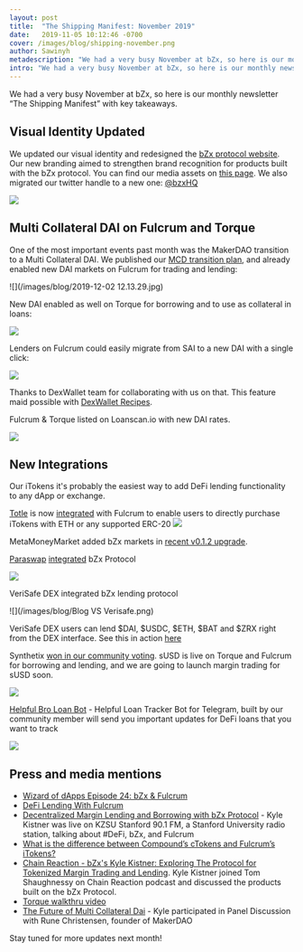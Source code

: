 ```yaml
---
layout: post
title:  "The Shipping Manifest: November 2019"
date:   2019-11-05 10:12:46 -0700
cover: /images/blog/shipping-november.png
author: Sawinyh
metadescription: "We had a very busy November at bZx, so here is our monthly newsletter “The Shipping Manifest” with key takeaways"
intro: "We had a very busy November at bZx, so here is our monthly newsletter “The Shipping Manifest” with key takeaways"
---
```


We had a very busy November at bZx, so here is our monthly newsletter “The Shipping Manifest” with key takeaways.

## Visual Identity Updated

We updated our visual identity and redesigned the [bZx protocol website](https://bzx.network). Our new branding aimed to strengthen brand recognition for products built with the bZx protocol. You can find our media assets on [this page](/media-assets). We also migrated our twitter handle to a new one: [@bzxHQ](https://twitter.com/bzxHQ)

![](/images/blog/bZx_logo_svg.png)

## Multi Collateral DAI on Fulcrum and Torque

One of the most important events past month was the MakerDAO transition to a Multi Collateral DAI. We published our [MCD transition plan](/mcd-transition-plan), and already enabled new DAI markets on Fulcrum for trading and lending:   

![](/images/blog/2019-12-02 12.13.29.jpg)

New DAI enabled as well on Torque for borrowing and to use as collateral in loans:

![](/images/blog/torque-new-dai.png)

Lenders on Fulcrum could easily migrate from SAI to a new DAI with a single click:

![](/images/blog/sai2dai.png)

Thanks to DexWallet team for collaborating with us on that. This feature maid possible with [DexWallet Recipes](https://recipes.dexwallet.io).

Fulcrum & Torque listed on Loanscan.io with new DAI rates.

![](/images/blog/loanscan-new-dai.png)

## New Integrations

Our iTokens it's probably the easiest way to add DeFi lending functionality to any dApp or exchange.

[Totle](https://swap.totle.com/) is now [integrated](https://medium.com/totle/easily-purchase-itokens-with-totle-f63ed439162) with Fulcrum to enable users to directly purchase iTokens with ETH or any supported ERC-20
![](/images/blog/EJORyrZU0AAu1Gb.jpeg)

MetaMoneyMarket added bZx markets in [recent v0.1.2 upgrade](https://twitter.com/MetaMoneyMarket/status/1194457229086191616).

[Paraswap](https://paraswap.io/) [integrated](https://twitter.com/paraswap/status/1196274037649006597) bZx Protocol

![](/images/blog/EJoE5IsXUAEi2Ml.jpeg)

VeriSafe DEX integrated bZx lending protocol

![](/images/blog/Blog VS Verisafe.png)

VeriSafe DEX users can lend $DAI, $USDC, $ETH, $BAT and $ZRX right from the DEX interface. See this in action [here](https://dex.verisafe.io/#/margin/lend)

Synthetix [won in our community voting](https://twitter.com/bzxHQ/status/1195390676059316224). sUSD is live on Torque and Fulcrum for borrowing and lending, and we are going to launch margin trading for sUSD soon.

![](/images/blog/itoken_circle_sUSD.png)

[Helpful Bro Loan Bot](https://t.me/HelpfulBroLoanTrackerBot) - Helpful Loan Tracker Bot for Telegram, built by our community member will send you important updates for DeFi loans that you want to track

![](/images/blog/loanbot.png)

## Press and media mentions

- [Wizard of dApps Episode 24: bZx & Fulcrum](https://anchor.fm/wizardofdapps/episodes/Episode-24-bZx--Fulcrum-with-Kyle-Kristner-e8rage)
- [DeFi Lending With Fulcrum](https://www.publish0x.com/the-part-time-economist/defi-lending-fulcrum-xmgxgn)
- [Decentralized Margin Lending and Borrowing with bZx Protocol](https://www.podomatic.com/podcasts/laptopradio/episodes/2019-11-17T21_41_14-08_00) - Kyle Kistner was live on KZSU  Stanford 90.1 FM, a Stanford University radio station, talking about #DeFi, bZx, and Fulcrum
- [What is the difference between Compound’s cTokens and Fulcrum’s iTokens?](https://medium.com/totle/ctokens-vs-itokens-d7d0186da3c0)
- [Chain Reaction - bZx's Kyle Kistner: Exploring The Protocol for Tokenized Margin Trading and Lending](https://podcasts.apple.com/us/podcast/bzxs-kyle-kistner-exploring-protocol-for-tokenized/id1438148082?i=1000458022043). Kyle Kistner joined Tom Shaughnessy on Chain Reaction podcast and discussed the products built on the bZx Protocol.
- [Torque walkthru video](https://www.youtube.com/watch?v=ro-7hgPPVrA)
- [The Future of Multi Collateral Dai](https://www.youtube.com/watch?v=gHrFatzOkUw) - Kyle participated in Panel Discussion with Rune Christensen, founder of MakerDAO

Stay tuned for more updates next month!
